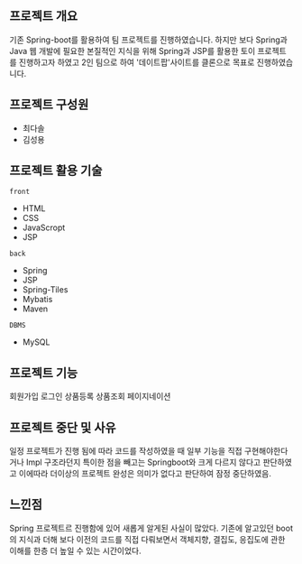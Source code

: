 ## 프로젝트 개요
   기존 Spring-boot를 활용하여 팀 프로젝트를 진행하였습니다. 하지만 보다 Spring과 Java 웹 개발에 필요한 본질적인 지식을 위해 Spring과 JSP를 활용한 토이 프로젝트를 진행하고자 하였고
 2인 팀으로 하여 '데이트팝'사이트를 클론으로 목표로 진행하였습니다.

## 프로젝트 구성원
 * 최다솔
 * 김성용
 
## 프로젝트 활용 기술

`front`

* HTML
* CSS
* JavaScropt  
* JSP

`back`

* Spring
* JSP
* Spring-Tiles
* Mybatis
* Maven

`DBMS`

* MySQL

## 프로젝트 기능

 회원가입
 로그인
 상품등록
 상품조회
 페이지네이션

## 프로젝트 중단 및 사유

  일정 프로젝트가 진행 됨에 따라 코드를 작성하였을 때 일부 기능을 직접 구현해야한다거나 Impl 구조라던지 특이한 점을 빼고는 Springboot와 크게 다르지 않다고 판단하였고 이에따라
더이상의 프로젝트 완성은 의미가 없다고 판단하여 잠정 중단하였음.
  
## 느낀점

  Spring 프로젝트르 진행함에 있어 새롭게 알게된 사실이 많았다. 기존에 알고있던 boot의 지식과 더해 보다 이전의 코드를 직접 다뤄보면서 객체지향, 결집도, 응집도에 관한 이해를 한층
  더 높일 수 있는 시간이었다.
